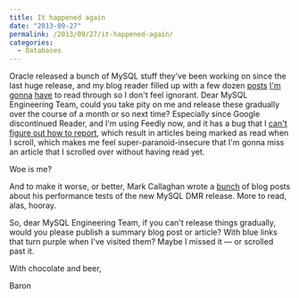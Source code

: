 ```yaml
---
title: It happened again
date: "2013-09-27"
permalink: /2013/09/27/it-happened-again/
categories:
  - Databases
---
```


Oracle released a bunch of MySQL stuff they've been working on since the last huge release, and my blog reader filled up with a few dozen [posts][1] [I'm][2] [gonna][3] [have][4] to read through so I don't feel ignorant. Dear MySQL Engineering Team, could you take pity on me and release these gradually over the course of a month or so next time? Especially since Google discontinued Reader, and I'm using Feedly now, and it has a bug that I [can't figure out how to report][5], which result in articles being marked as read when I scroll, which makes me feel super-paranoid-insecure that I'm gonna miss an article that I scrolled over without having read yet. 

Woe is me? 

And to make it worse, or better, Mark Callaghan wrote a [bunch][6] of blog posts about his performance tests of the new MySQL DMR release. More to read, alas, hooray. 

So, dear MySQL Engineering Team, if you can't release things gradually, would you please publish a summary blog post or article? With blue links that turn purple when I've visited them? Maybe I missed it &#8212; or scrolled past it. 

With chocolate and beer, 

Baron



 [1]: http://vnwrites.blogspot.com/2013/09/mysqlfabric-sharding-maintenance.html

 [2]: https://blogs.oracle.com/MySQL/entry/tracing_mysql_protocol_from_client

 [3]: https://blogs.oracle.com/mysqlinnodb/entry/https_blogs_oracle_com_mysqlinnodb

 [4]: http://on-mysql-replication.blogspot.com/2013/09/mysql-labs-multi-source-replication.html

 [5]: https://twitter.com/xaprb/status/381441155470082049

 [6]: http://mysqlha.blogspot.com/


